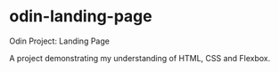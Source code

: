 # odin-landing-page
Odin Project: Landing Page

A project demonstrating my understanding of HTML, CSS and Flexbox.
